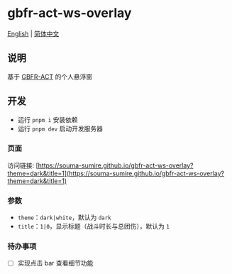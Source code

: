 # gbfr-act-ws-overlay

[English](./README.en-US.md) | [简体中文](./README.md)

## 说明

基于 [GBFR-ACT](https://github.com/nyaoouo/GBFR-ACT) 的个人悬浮窗

## 开发

- 运行 `pnpm i` 安装依赖
- 运行 `pnpm dev` 启动开发服务器

### 页面

访问链接: [https://souma-sumire.github.io/gbfr-act-ws-overlay?theme=dark&title=1](https://souma-sumire.github.io/gbfr-act-ws-overlay?theme=dark&title=1)

### 参数

- `theme`：`dark|white`，默认为 `dark`
- `title`：`1|0`，显示标题（战斗时长与总团伤），默认为 `1`

### 待办事项

- [ ] 实现点击 bar 查看细节功能
